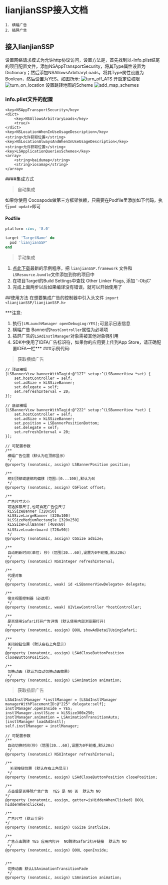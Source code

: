 # lianjianSSP接入文档
```
1. 横幅广告
2. 插屏广告
```

## 接入lianjianSSP
设置网络请求模式为允许http协议访问，设置方法是，首先找到以-Info.plist结尾的项目配置文件，添加NSAppTransportSecurity，将其Type属性设置为Dictionary；然后添加NSAllowsArbitraryLoads，将其Type属性设置为Boolean，然后设置为YES。如图所示:
![turn_off_ATS](http://owi3iar2y.bkt.clouddn.com/turn_off_ATS.png)
开启定位权限
![turn_on_location](http://owi3iar2y.bkt.clouddn.com/setup_locate_info_plist.png)
设置跳转地图的Scheme
![add_map_schemes](http://owi3iar2y.bkt.clouddn.com/add_schemes.png)
### info.plist文件的配置
```
<key>NSAppTransportSecurity</key>
<dict>
	<key>NSAllowsArbitraryLoads</key>
	<true/>
</dict>
<key>NSLocationWhenInUseUsageDescription</key>
<string>允许获取位置</string>
<key>NSLocationAlwaysAndWhenInUseUsageDescription</key>
<string>允许获取位置</string>
<key>LSApplicationQueriesSchemes</key>
<array>
	<string>baidumap</string>
	<string>iosamap</string>
</array>
```
####集成方式
> 自动集成

如果你使用 Cocoapods做第三方框架依赖，只需要在Podfile里添加如下代码，执行`pod update`即可

#### Podfile

```ruby
platform :ios, '8.0'

target 'TargetName' do
  pod 'lianjianSSP'
end
```
> 手动集成

1. [点此下载](https://github.com/OrisForest/lianjianSSP)最新的示例程序，把 `lianjianSSP.framework` 文件和`LSResource.bundle`文件添加到你的项目中
2. 在项目Target的Build Settings中查找 Other Linker Flags, 添加 '-ObjC' 
3. 完成上面两步以后如果编译没有错误，就可以开始使用了

##使用方法
在想要集成广告的控制器中引入头文件 `import <lianjianSSP/lianjianSSP.h>`

***注意:
1. 执行`[LMLaunchManager openDebugLog:YES];`可显示日志信息
2. 横幅广告 Banner的`hostController`属性为必填项
3. 插屏广告的`LSAdInstlManager`对象需被其他对象强引用
4. SDK中使用了IDFA广告标识符，如果你的应用要上传到App Store，请正确配置IDFA一栏***
###示例代码:

> 获取横幅广告

```
// 顶部横幅
[LSBannerView bannerWithTagid:@"127" setup:^(LSBannerView *set) {
    set.hostController = self;
    set.adSize = kLSSizeBanner;
    set.delegate = self;
    set.refreshInterval = 20;
}];

// 底部横幅
[LSBannerView bannerWithTagid:@"222" setup:^(LSBannerView *set) {
    set.hostController = self;
    set.adSize = kLSSizeBanner;
    set.position = LSBannerPositionBottom;
    set.delegate = self;
    set.refreshInterval = 20;
}];

// 可配置参数
/**
 横幅广告位置（默认为在顶部显示）
 */
@property (nonatomic, assign) LSBannerPosition position;

/**
 相对顶部或底部的偏移（范围:[0...100],默认为0）
 */
@property (nonatomic, assign) CGFloat offset;

/**
 广告尺寸大小
 可选推荐尺寸,也可自定广告位尺寸
 kLSSizeBanner [320x50]
 kLSSizeLargeBanner [320x100]
 kLSSizeMediumRectangle [320x250]
 kLSSizeFullBanner [468x60]
 kLSSizeLeaderboard [728x90]）
 */
@property (nonatomic, assign) CGSize adSize;

/**
 自动刷新时间(单位: 秒)（范围[20...60],设置为0不轮播,默认20s）
 */
@property (nonatomic) NSUInteger refreshInterval;

/**
 代理对象
 */
@property (nonatomic, weak) id <LSBannerViewDelegate> delegate;

/**
 宿主视图控制器（必选项）
 */
@property (nonatomic, weak) UIViewController *hostController;

/**
 是否使用Safari打开广告详情 (默认使用内部浏览器打开)
 */
@property (nonatomic, assign) BOOL showAdDetailUsingSafari;

/**
 关闭按钮位置 (默认在右上角显示)
 */
@property (nonatomic, assign) LSAdCloseButtonPosition closeButtonPosition;

/**
 切换动画 (默认为自动切换动画效果)
 */
@property (nonatomic, assign) LSAnimation animation;

```
> 获取插屏广告

```
LSAdInstlManager *instlManager = [LSAdInstlManager managerWithPlacementID:@"225" delegate:self];
instlManager.openInside = YES;
instlManager.instlSize = kLSSize300x250;
instlManager.animation = LSAnimationTransitionAuto;
[instlManager loadAdInstl];
self.instlManager = instlManager;

// 可配置参数
/**
 自动切换时间(秒)（范围[20...60],设置为0不轮播,默认20s）
 */
@property (nonatomic) NSUInteger refreshInterval;

/**
  关闭按钮位置 (默认在右上角显示)
 */
@property (nonatomic, assign) LSAdCloseButtonPosition closePosition;

/**
 点击后是否移除广告广告  YES 是 NO 否  默认为 NO
*/
@property (nonatomic, assign, getter=isHiddenWhenClicked) BOOL hiddenWhenClicked;

/**
 广告尺寸 (默认全屏)
*/
@property (nonatomic, assign) CGSize instlSize;

/**
 广告点击跳转 YES 应用内打开  NO跳转Safari打开链接  默认为 NO
 */
@property (nonatomic, assign) BOOL openInside;


/**
 切换动画 默认LSAnimationTransitionFade
 */
@property (nonatomic, assign) LSAnimation animation;
```








